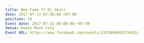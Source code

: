 ```yaml
---
title: New Fame ft Dj Skulz
date: 2017-07-17 07:56:00 +07:00
position: 14
Event date: 2017-07-21 00:00:00 +07:00
Venue: Hanoi Rock City
Event URL: https://www.facebook.com/events/1315046695274481/
---
```


